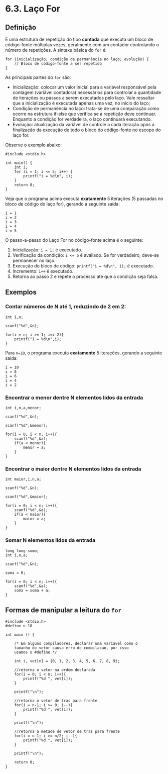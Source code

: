 # 6.3. Laço For

## Definição

É uma estrutura de repetição do tipo **contada** que executa um bloco de código-fonte múltiplas vezes, geralmente com um contador controlando o número de repetições. A sintaxe básica do ```for``` é:

```
for (inicialização; condição de permanência no laço; evolução) {
    // Bloco de código-fonte a ser repetido
}
```

As principais partes do ```for``` são:

- Inicialização: colocar um valor inicial para a variável responsável pela contagem (variável contadora) necessários para controlar a quantidade de iterações ou passos a serem executados pelo laço. Vale ressaltar que a inicialização é executada apenas uma vez, no início do laço;
- Condição de permanência no laço: trata-se de uma comparação como ocorre na estrutura if-else que verifica se a repetição deve continuar. Enquanto a condição for verdadeira, o laço continuará executando.
- Evolução: atualização da variável de controle a cada iteração após a finalização da execução de todo o bloco do código-fonte no escopo do laço for.

Observe o exemplo abaixo:

```
#include <stdio.h>

int main() {
    int i;
    for (i = 1; i <= 5; i++) {
        printf("i = %d\n", i);
    }
    return 0;
}
```

Veja que o programa acima executa **exatamente** 5 iterações (5 passadas no bloco de código do laço for), gerando a seguinte saída:

```
i = 1
i = 2
i = 3
i = 4
i = 5
```

O passo-a-passo do Laço For no código-fonte acima é o seguinte:

1) Inicialização: ```i = 1;``` é executado.
2) Verificação da condição: ```i <= 5``` é avaliado. Se for verdadeiro, deve-se permanecer no laço.
3) Execução do bloco de código: ```printf("i = %d\n", i);``` é executado.
4) Incremento: ```i++``` é executado.
5) Retorna ao passo 2 e repete o processo até que a condição seja falsa.

## Exemplos

### Contar números de N até 1, reduzindo de 2 em 2:

```
int i,n;

scanf("%d",&n);

for(i = n; i >= 1; i=i-2){
    printf("i = %d\n",i);
}
```

Para ```n=10```, o programa executa **exatamente** 5 iterações, gerando a seguinte saída:

```
i = 10
i = 8
i = 6
i = 4
i = 2
```

### Encontrar o menor dentre N elementos lidos da entrada

```
int i,n,a,menor;

scanf("%d",&n);

scanf("%d",&menor);

for(i = 0; i < n; i++){
    scanf("%d",&a);
    if(a < menor){
        menor = a;
    }
}
```

### Encontrar o maior dentre N elementos lidos da entrada

```
int maior,i,n,a;

scanf("%d",&n);

scanf("%d",&maior);

for(i = 0; i < n; i++){
    scanf("%d",&a);
    if(a < maior){
        maior = a;
    }
}
```

### Somar N elementos lidos da entrada

```
long long soma;
int i,n,a;

scanf("%d",&n);

soma = 0;

for(i = 0; i < n; i++){
    scanf("%d",&a);
    soma = soma + a;
}
```

## Formas de manipular a leitura do ```for```

```
#include <stdio.h>
#define n 10

int main () {

    /* Em alguns compiladores, declarar uma variavel como o
    tamanho do vetor causa erro de compilacao, por isso 
    usamos o #define */

    int i, vet[n] = {0, 1, 2, 3, 4, 5, 6, 7, 8, 9};

    //retorna o vetor na ordem declarada
    for(i = 0; i < n; i++){
        printf("%d ", vet[i]);
    }

    printf("\n");

    //retorna o vetor de tras para frente
    for(i = n-1; i >= 0; i--){
        printf("%d ", vet[i]);
    }

    printf("\n");

    //retorna a metade de vetor de tras para frente
    for(i = n-1; i >= n/2; i--){
        printf("%d ", vet[i]);
    }

    printf("\n");

    return 0;
}
```

